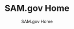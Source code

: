 ---
layout: resources-landing
title: "SAM.gov Home"
subtitle: "SAM.gov Home"
filters: federal-financial-assistance uniform-guidance-2-cfr-200 website
external_link: https://sam.gov/content/home
---